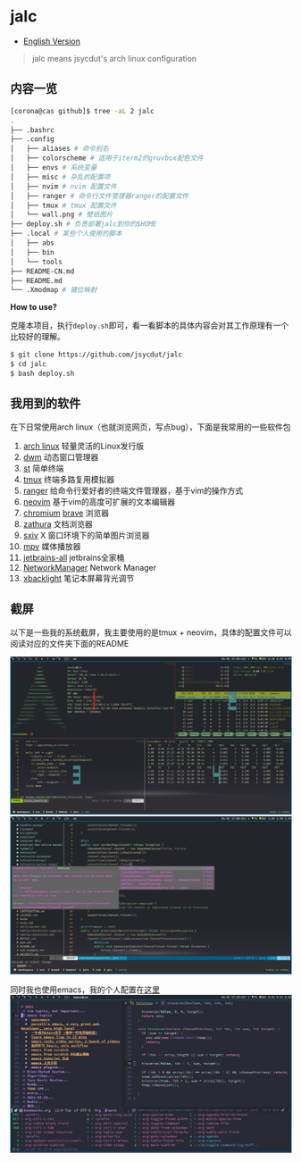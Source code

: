 # jalc

- [English Version](./README.md)

> jalc means jsycdut's arch linux configuration

## 内容一览

```bash
[corona@cas github]$ tree -aL 2 jalc
.
├── .bashrc
├── .config
│   ├── aliases # 命令别名
│   ├── colorscheme # 适用于iterm2的gruvbox配色文件
│   ├── envs # 系统变量
│   ├── misc # 杂乱的配置项
│   ├── nvim # nvim 配置文件
│   ├── ranger # 命令行文件管理器ranger的配置文件
│   ├── tmux # tmux 配置文件
│   └── wall.png # 壁纸图片
├── deploy.sh # 负责部署jalc到你的$HOME
├── .local # 某些个人使用的脚本
│   ├── abs
│   ├── bin
│   └── tools
├── README-CN.md
├── README.md
└── .Xmodmap # 键位映射
```

**How to use?**

克隆本项目，执行`deploy.sh`即可，看一看脚本的具体内容会对其工作原理有一个比较好的理解。

```bash
$ git clone https://github.com/jsycdut/jalc
$ cd jalc
$ bash deploy.sh
```

## 我用到的软件

在下日常使用arch linux（也就浏览网页，写点bug），下面是我常用的一些软件包

1. [arch linux](https://www.archlinux.org/) 轻量灵活的Linux发行版
2. [dwm](https://dwm.suckless.org/) 动态窗口管理器
3. [st](https://st.suckless.org/) 简单终端
4. [tmux](https://github.com/tmux/tmux) 终端多路复用模拟器
5. [ranger](https://github.com/ranger/ranger) 给命令行爱好者的终端文件管理器，基于vim的操作方式
6. [neovim](https://neovim.io/) 基于vim的高度可扩展的文本编辑器
7. [chromium](https://www.chromium.org/chromium-projects) [brave](https://brave.com) 浏览器
8. [zathura](https://pwmt.org/projects/zathura/) 文档浏览器
9. [sxiv](https://github.com/muennich/sxiv) X 窗口环境下的简单图片浏览器
10. [mpv](https://wiki.archlinux.org/index.php/mpv) 媒体播放器
11. [jetbrains-all](https://www.jetbrains.com/products.html#type=ide) jetbrains全家桶
12. [NetworkManager](https://wiki.archlinux.org/index.php/NetworkManager) Network Manager
13. [xbacklight](https://wiki.archlinux.org/index.php/backlight#xbacklight) 笔记本屏幕背光调节

## 截屏

以下是一些我的系统截屏，我主要使用的是tmux + neovim，具体的配置文件可以阅读对应的文件夹下面的README

![desktop](https://raw.githubusercontent.com/jsycdut/photos/master/arch-linux/tmux-screen.png)
![nvim-screenshot](https://raw.githubusercontent.com/jsycdut/photos/master/arch-linux/neovim.png)

同时我也使用emacs，我的个人配置在[这里](https://github.com/jsycdut/emacs.d)
![](https://raw.githubusercontent.com/jsycdut/photos/master/arch-linux/emacs.png)

